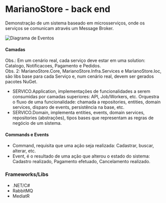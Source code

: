# MarianoStore - back end
Demonstração de um sistema baseado em microsserviços, onde os serviços se comunicam através um Message Broker. 

![Diagrama de Eventos](https://ik.imagekit.io/ryeaswait/MarianoStoreDiagramaEventsBroker.jpg)

#### Camadas

Obs.: Em um cenário real, cada serviço deve estar em uma solution: Catalogo, Notificacoes, Pagamento e Pedidos. 
<br />
Obs. 2: MarianoStore.Core, MarianoStore.Infra.Services e MarianoStore.Ioc, são libs base para cada Serviço e, num cenário real, devem ser gerados pacotes NuGet.

- SERVICO.Application, implementações de funcionalidades a serem consumidas por camadas superiores: API, Job/Workers, etc. Orquestra o fluxo de uma funcionalidade: chamada a repositories, entities, domain services, disparo de events, persistência na base, etc.
- SERVICO.Domain, implementa entities, events, domain services, repositories (abstrações), tipos bases que representam as regras de negócio de um sistema.

#### Commands e Events

- Command, requisita que uma ação seja realizada: Cadastrar, buscar, alterar, etc.
- Event, é o resultado de uma ação que alterou o estado do sistema: Cadastro realizado, Pagamento efetuado, Cancelamento realizado.

### Frameworks/Libs
- .NET/C#
- RabbitMQ
- MediatR

